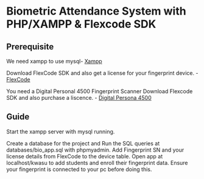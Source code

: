# Biometric Attendance System with PHP/XAMPP & Flexcode SDK

## Prerequisite

We need xampp to use mysql- [Xampp](https://www.apachefriends.org/index.html)

Download FlexCode SDK and also get a license for your fingerprint device. -  [FlexCode](https://flexcodesdk.com/)

You need  a Digital Personal 4500 Fingerprint Scanner
Download Flexcode SDK and also purchase a liscence.  - [Digital Persona 4500](https://www.amazon.com/Digital-Persona-U-are-U-4500-Fingerprint/dp/B075RSS2RQ)

## Guide
Start the xampp server with mysql running.

Create a database for the project and Run the SQL queries at databases/bio_app.sql with phpmyadmin.
Add Fingerprint SN and your license details from FlexCode to the device table.
Open app at localhost/kwasu to add students and enroll their fingerprint data.
Ensure your fingerprint is connected to your pc before doing this.
